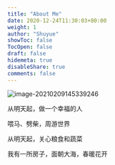```yaml
---
title: "About Me"
date: 2020-12-24T11:30:03+80:00
weight: 1
author: "Shuyue"
showToc: false
TocOpen: false
draft: false
hidemeta: true
disableShare: true
comments: false
---
```


![image-20210209145339246](https://static.fifsky.com/upload/20210209/image-20210209145339246.png)

从明天起，做一个幸福的人

喂马、劈柴，周游世界

从明天起，关心粮食和蔬菜

我有一所房子，面朝大海，春暖花开



